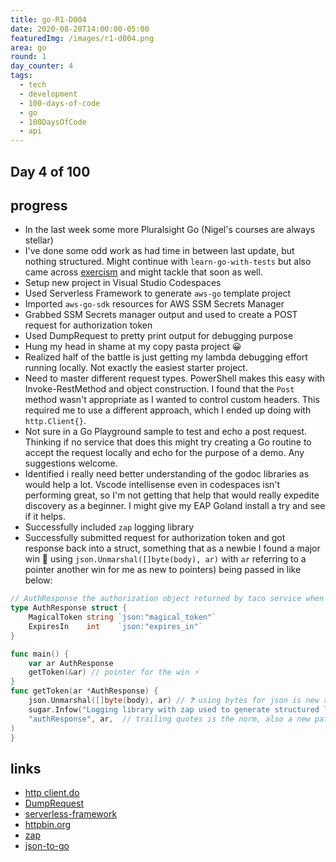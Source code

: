 ```yaml
---
title: go-R1-D004
date: 2020-08-20T14:00:00-05:00
featuredImg: /images/r1-d004.png
area: go
round: 1
day_counter: 4
tags:
  - tech
  - development
  - 100-days-of-code
  - go
  - 100DaysOfCode
  - api
---
```

## Day 4 of 100

## progress

- In the last week some more Pluralsight Go (Nigel's courses are always stellar)
- I've done some odd work as had time in between last update, but nothing structured. Might continue with `learn-go-with-tests` but also came across [exercism](https://exercism.io/tracks/go) and might tackle that soon as well.
- Setup new project in Visual Studio Codespaces
- Used Serverless Framework to generate `aws-go` template project
- Imported `aws-go-sdk` resources for AWS SSM Secrets Manager
- Grabbed SSM Secrets manager output and used to create a POST request for authorization token
- Used DumpRequest to pretty print output for debugging purpose
- Hung my head in shame at my copy pasta project 😀
- Realized half of the battle is just getting my lambda debugging effort running locally. Not exactly the easiest starter project.
- Need to master different request types. PowerShell makes this easy with Invoke-RestMethod and object construction. I found that the `Post` method wasn't appropriate as I wanted to control custom headers. This required me to use a different approach, which I ended up doing with `http.Client{}`.
- Not sure in a Go Playground sample to test and echo a post request. Thinking if no service that does this might try creating a Go routine to accept the request locally and echo for the purpose of a demo. Any suggestions welcome.
- Identified i really need better understanding of the godoc libraries as would help a lot. Vscode intellisense even in codespaces isn't performing great, so I'm not getting that help that would really expedite discovery as a beginner. I might give my EAP Goland install a try and see if it helps. 
- Successfully included `zap` logging library
- Successfully submitted request for authorization token and got response back into a struct, something that as a newbie I found a major win 🎉 using `json.Unmarshal([]byte(body), ar)` with `ar` referring to a pointer another win for me as new to pointers) being passed in like below: 

```go
// AuthResponse the authorization object returned by taco service when doing fancy things
type AuthResponse struct {
	MagicalToken string `json:"magical_token"`
	ExpiresIn    int    `json:"expires_in"`
}

func main() { 
	var ar AuthResponse
	getToken(&ar) // pointer for the win ⚡️ 
}
func getToken(ar *AuthResponse) {
	json.Unmarshal([]byte(body), ar) // ❓ using bytes for json is new to me. gotta learn more
	sugar.Infow("Logging library with zap used to generate structured logs",
	"authResponse", ar,  // trailing quotes is the norm, also a new pattern for me
)
}
```


## links

- [http client.do](https://golang.org/pkg/net/http/#Client.Do)
- [DumpRequest](https://golang.org/pkg/net/http/httputil/#DumpRequest)
- [serverless-framework](https://www.serverless.com/framework/docs/getting-started)
- [httpbin.org](https://httpbin.org)
- [zap](https://github.com/uber-go/zap)
- [json-to-go](https://mholt.github.io/json-to-go/)